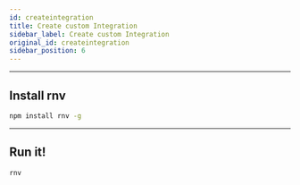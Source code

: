 ```yaml
---
id: createintegration
title: Create custom Integration
sidebar_label: Create custom Integration
original_id: createintegration
sidebar_position: 6
---
```


<!-- <img className="header-image" src="https://renative.org/img/ic_quickstart.png" width="50" height="50" /> -->

---
## Install rnv

```bash
npm install rnv -g
```

---
## Run it!

```bash
rnv
```

